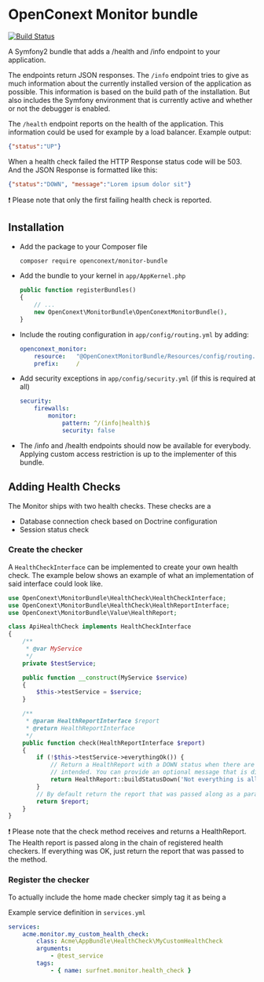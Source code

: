 # OpenConext Monitor bundle
[![Build Status](https://travis-ci.org/OpenConext/Monitor-bundle.svg)](https://travis-ci.org/OpenConext/Monitor-bundle) 

A Symfony2 bundle that adds a /health and /info endpoint to your application.

The endpoints return JSON responses. The `/info` endpoint tries to give as much information about the currently installed 
version of the application as possible. This information is based on the build path of the installation. But also
includes the Symfony environment that is currently active and whether or not the debugger is enabled.

The `/health` endpoint reports on the health of the application. This information could be used for example by a load
balancer. Example output:

```json
{"status":"UP"}
``` 

When a health check failed the HTTP Response status code will be 503. And the JSON Response is formatted like this: 
```json
{"status":"DOWN", "message":"Lorem ipsum dolor sit"}
``` 

:exclamation: Please note that only the first failing health check is reported.


## Installation

 * Add the package to your Composer file
    ```sh
    composer require openconext/monitor-bundle
    ```

 * Add the bundle to your kernel in `app/AppKernel.php`
    ```php
    public function registerBundles()
    {
        // ...
        new OpenConext\MonitorBundle\OpenConextMonitorBundle(),
    }
    ```
 * Include the routing configuration in `app/config/routing.yml` by adding:
    ```yaml
    openconext_monitor:
        resource:   "@OpenConextMonitorBundle/Resources/config/routing.yml"
        prefix:     /
     ```
 
 * Add security exceptions in `app/config/security.yml` (if this is required at all)
    ```yaml
    security:
        firewalls:
            monitor:
                pattern: ^/(info|health)$
                security: false

    ```
 * The /info and /health endpoints should now be available for everybody. Applying custom access restriction is up to
    the implementer of this bundle. 
    
## Adding Health Checks
The Monitor ships with two health checks. These checks are a
 - Database connection check based on Doctrine configuration
 - Session status check
 
### Create the checker
A `HealthCheckInterface` can be implemented to create your own health check. The example below shows an example of what
an implementation of said interface could look like.

```php
use OpenConext\MonitorBundle\HealthCheck\HealthCheckInterface;
use OpenConext\MonitorBundle\HealthCheck\HealthReportInterface;
use OpenConext\MonitorBundle\Value\HealthReport;

class ApiHealthCheck implements HealthCheckInterface
{
    /**
     * @var MyService
     */
    private $testService;

    public function __construct(MyService $service)
    {
        $this->testService = $service;
    }

    /**
     * @param HealthReportInterface $report
     * @return HealthReportInterface
     */
    public function check(HealthReportInterface $report)
    {
        if (!$this->testService->everythingOk()) {
            // Return a HealthReport with a DOWN status when there are indications the application is not functioning as
            // intended. You can provide an optional message that is displayed alongside the DOWN status.
            return HealthReport::buildStatusDown('Not everything is allright.');
        }
        // By default return the report that was passed along as a parameter to the check method
        return $report;
    }
}
``` 
:exclamation: Please note that the check method receives and returns a HealthReport. The Health report is passed along in the chain of
registered health checkers. If everything was OK, just return the report that was passed to the method. 

### Register the checker
To actually include the home made checker simply tag it as being a

Example service definition in `services.yml`

```yaml
services:
    acme.monitor.my_custom_health_check:
        class: Acme\AppBundle\HealthCheck\MyCustomHealthCheck
        arguments:
            - @test_service
        tags:
            - { name: surfnet.monitor.health_check }
```